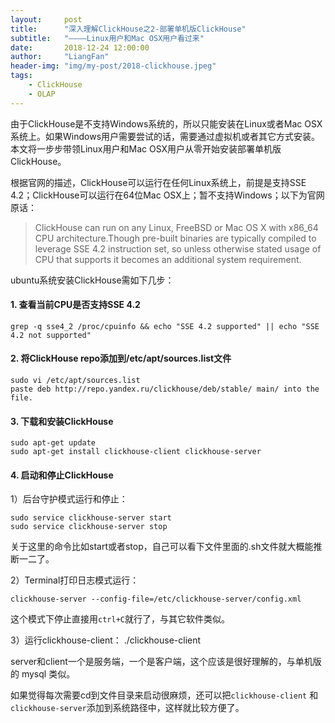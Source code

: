 ```yaml
---
layout:     post
title:      "深入理解ClickHouse之2-部署单机版ClickHouse"
subtitle:   "————Linux用户和Mac OSX用户看过来"
date:       2018-12-24 12:00:00
author:     "LiangFan"
header-img: "img/my-post/2018-clickhouse.jpeg"
tags:
    - ClickHouse 
    - OLAP
---
```


由于ClickHouse是不支持Windows系统的，所以只能安装在Linux或者Mac OSX系统上。如果Windows用户需要尝试的话，需要通过虚拟机或者其它方式安装。本文将一步步带领Linux用户和Mac OSX用户从零开始安装部署单机版ClickHouse。

根据官网的描述，ClickHouse可以运行在任何Linux系统上，前提是支持SSE 4.2；ClickHouse可以运行在64位Mac OSX上；暂不支持Windows；以下为官网原话：

> ClickHouse can run on any Linux, FreeBSD or Mac OS X with x86_64 CPU architecture.Though pre-built binaries are typically compiled to leverage SSE 4.2 instruction set, so unless otherwise stated usage of CPU that supports it becomes an additional system requirement.

ubuntu系统安装ClickHouse需如下几步：

#### 1. 查看当前CPU是否支持SSE 4.2
```shell
grep -q sse4_2 /proc/cpuinfo && echo "SSE 4.2 supported" || echo "SSE 4.2 not supported"
```
#### 2. 将ClickHouse repo添加到/etc/apt/sources.list文件
```shell
sudo vi /etc/apt/sources.list
paste deb http://repo.yandex.ru/clickhouse/deb/stable/ main/ into the file.
```
#### 3. 下载和安装ClickHouse
```shell
sudo apt-get update
sudo apt-get install clickhouse-client clickhouse-server
```
#### 4. 启动和停止ClickHouse
1）后台守护模式运行和停止：
```shell
sudo service clickhouse-server start
sudo service clickhouse-server stop
```
关于这里的命令比如start或者stop，自己可以看下文件里面的.sh文件就大概能推断一二了。

2）Terminal打印日志模式运行：
```shell
clickhouse-server --config-file=/etc/clickhouse-server/config.xml
```
这个模式下停止直接用`ctrl+C`就行了，与其它软件类似。

3）运行clickhouse-client：
./clickhouse-client

server和client一个是服务端，一个是客户端，这个应该是很好理解的，与单机版的 mysql 类似。

如果觉得每次需要cd到文件目录来启动很麻烦，还可以把`clickhouse-client` 和 `clickhouse-server`添加到系统路径中，这样就比较方便了。













